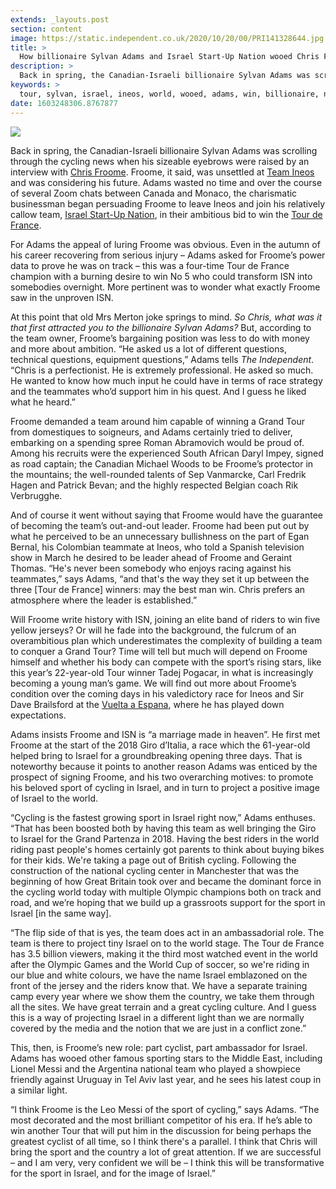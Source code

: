 ```yaml
--- 
extends: _layouts.post 
section: content 
image: https://static.independent.co.uk/2020/10/20/00/PRI141328644.jpg 
title: > 
  How billionaire Sylvan Adams and Israel Start-Up Nation wooed Chris Froome from Ineos 
description: > 
  Back in spring, the Canadian-Israeli billionaire Sylvan Adams was scrolling through the cycling news when his sizeable eyebrows were raised by an interview with Chris Froome.Froome, it said, was unsettled at Team Ineos and was considering his future.So Chris, what was it that first attracted you to the billionaire Sylvan Adams?But, according to the team owner, Froome’s bargaining position was less to do with money and more about ambition.Adams insists Froome and ISN is “a marriage made in heaven”. 
keywords: > 
  tour, sylvan, israel, ineos, world, wooed, adams, win, billionaire, nation, team, cycling, startup, froomes, froome, chris 
date: 1603248306.8767877 
--- 
```

<div><p class="sc-pAoIE JavQY"></p><img class="i-amphtml-fill-content i-amphtml-replaced-content" src="/img/1x1.png"><p class="sc-pHJJA iocNwz above-article-prompt-donations"></p><p>Back in spring, the Canadian-Israeli billionaire Sylvan Adams was scrolling through the cycling news when his sizeable eyebrows were raised by an interview with <a href="/topic/chris-froome">Chris Froome</a>. Froome, it said, was unsettled at <a href="/topic/team-ineos">Team Ineos</a> and was considering his future. Adams wasted no time and over the course of several Zoom chats between Canada and Monaco, the charismatic businessman began persuading Froome to leave Ineos and join his relatively callow team, <a href="/topic/israel-start-nation">Israel Start-Up Nation</a>, in their ambitious bid to win the <a href="/topic/tour-de-france">Tour de France</a>.</p><p>For Adams the appeal of luring Froome was obvious. Even in the autumn of his career recovering from serious injury &#8211; Adams asked for Froome&#8217;s power data to prove he was on track &#8211; this was a four-time Tour de France champion with a burning desire to win No 5 who could transform ISN into somebodies overnight. More pertinent was to wonder what exactly Froome saw in the unproven ISN.</p><p></p><p>At this point that old Mrs Merton joke springs to mind. <i>So Chris, what was it that first attracted you to the billionaire Sylvan Adams?</i> But, according to the team owner, Froome&#8217;s bargaining position was less to do with money and more about ambition. &#8220;He asked us a lot of different questions, technical questions, equipment questions,&#8221; Adams tells <i>The Independent</i>. &#8220;Chris is a perfectionist. He is extremely professional. He asked so much. He wanted to know how much input he could have in terms of race strategy and the teammates who&#8217;d support him in his quest. And I guess he liked what he heard.&#8221;</p><p id="article-im-prompt"></p><p>Froome demanded a team around him capable of winning a Grand Tour from domestiques to soigneurs, and Adams certainly tried to deliver, embarking on a spending spree Roman Abramovich would be proud of. Among his recruits were the experienced South African Daryl Impey, signed as road captain; the Canadian Michael Woods to be Froome&#8217;s protector in the mountains; the well-rounded talents of Sep Vanmarcke, Carl Fredrik Hagen and Patrick Bevan; and the highly respected Belgian coach Rik Verbrugghe.</p><p></p><p></p><p>And of course it went without saying that Froome would have the guarantee of becoming the team&#8217;s out-and-out leader. Froome had been put out by what he perceived to be an unnecessary bullishness on the part of Egan Bernal, his Colombian teammate at Ineos, who told a Spanish television show in March he desired to be leader ahead of Froome and Geraint Thomas. &#8220;He's never been somebody who enjoys racing against his teammates,&#8221; says Adams, &#8220;and that's the way they set it up between the three [Tour de France] winners: may the best man win. Chris prefers an atmosphere where the leader is established.&#8221;</p><p>Will Froome write history with ISN, joining an elite band of riders to win five yellow jerseys? Or will he fade into the background, the fulcrum of an overambitious plan which underestimates the complexity of building a team to conquer a Grand Tour? Time will tell but much will depend on Froome himself and whether his body can compete with the sport&#8217;s rising stars, like this year&#8217;s 22-year-old Tour winner Tadej Pogacar, in what is increasingly becoming a young man&#8217;s game. We will find out more about Froome&#8217;s condition over the coming days in his valedictory race for Ineos and Sir Dave Brailsford at the <a href="/topic/vuelta-espana">Vuelta a Espana</a>, where he has played down expectations. &#160;</p><p id="taboola-carousel-thumbnails"></p><p>Adams insists Froome and ISN is &#8220;a marriage made in heaven&#8221;. He first met Froome at the start of the 2018 Giro d&#8217;Italia, a race which the 61-year-old helped bring to Israel for a groundbreaking opening three days. That is noteworthy because it points to another reason Adams was enticed by the prospect of signing Froome, and his two overarching motives: to promote his beloved sport of cycling in Israel, and in turn to project a positive image of Israel to the world.</p><p>&#8220;Cycling is the fastest growing sport in Israel right now,&#8221; Adams enthuses. &#8220;That has been boosted both by having this team as well bringing the Giro to Israel for the Grand Partenza in 2018. Having the best riders in the world riding past people's homes certainly got parents to think about buying bikes for their kids. We're taking a page out of British cycling. Following the construction of the national cycling center in Manchester that was the beginning of how Great Britain took over and became the dominant force in the cycling world today with multiple Olympic champions both on track and road, and we&#8217;re hoping that we build up a grassroots support for the sport in Israel [in the same way]. </p><p>&#8220;The flip side of that is yes, the team does act in an ambassadorial role. The team is there to project tiny Israel on to the world stage. The Tour de France has 3.5 billion viewers, making it the third most watched event in the world after the Olympic Games and the World Cup of soccer, so we're riding in our blue and white colours, we have the name Israel emblazoned on the front of the jersey and the riders know that. We have a separate training camp every year where we show them the country, we take them through all the sites. We have great terrain and a great cycling culture. And I guess this is a way of projecting Israel in a different light than we are normally covered by the media and the notion that we are just in a conflict zone.&#8221;</p><p>This, then, is Froome&#8217;s new role: part cyclist, part ambassador for Israel. Adams has wooed other famous sporting stars to the Middle East, including Lionel Messi and the Argentina national team who played a showpiece friendly against Uruguay in Tel Aviv last year, and he sees his latest coup in a similar light.</p><p></p><p>&#8220;I think Froome is the Leo Messi of the sport of cycling,&#8221; says Adams. &#8220;The most decorated and the most brilliant competitor of his era. If he&#8217;s able to win another Tour that will put him in the discussion for being perhaps the greatest cyclist of all time, so I think there's a parallel. I think that Chris will bring the sport and the country a lot of great attention. If we are successful &#8211; and I am very, very confident we will be &#8211; I think this will be transformative for the sport in Israel, and for the image of Israel.&#8221;</p><p class="sc-ptCms fzKffT"></p></div>